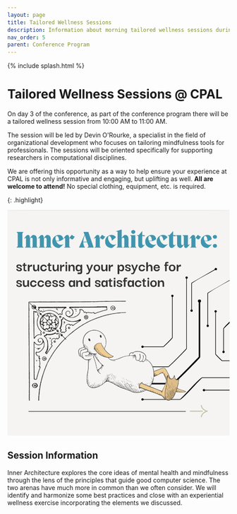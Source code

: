 ```yaml
---
layout: page
title: Tailored Wellness Sessions
description: Information about morning tailored wellness sessions during the conference
nav_order: 5
parent: Conference Program
---
```


{% include splash.html %}

# Tailored Wellness Sessions @ CPAL

On day 3 of the conference, as part of the conference program there will be
a tailored wellness session from 10:00 AM to 11:00 AM.

The session will be led by Devin O'Rourke, a specialist in the field of
organizational development who focuses on tailoring mindfulness tools for
professionals. The sessions will be oriented specifically for supporting
researchers in computational disciplines.

We are offering this opportunity as a way to help ensure your experience at
CPAL is not only informative and engaging, but uplifting as well.
**All are welcome to attend!** No special clothing, equipment, etc. is required.

{: .highlight}

<div class="misc-img">
    <div>
    <img src="/assets/images/wellness.png" alt="Poster for tailored
    wellness session">
    </div>
</div>

## Session Information

Inner Architecture explores the core ideas of mental health and mindfulness through the lens of
the principles that guide good computer science. The two arenas have much more in common than
we often consider. We will identify and harmonize some best practices and close with an experiential
wellness exercise incorporating the elements we discussed.
